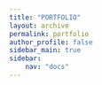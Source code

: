 ```yaml
---
title: "PORTFOLIO"
layout: archive
permalink: portfolio
author_profile: false
sidebar_main: true
sidebar:
    nav: "docs"
---
```

